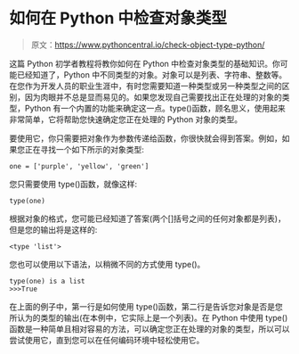 # 如何在 Python 中检查对象类型

> 原文：<https://www.pythoncentral.io/check-object-type-python/>

这篇 Python 初学者教程将教你如何在 Python 中检查对象类型的基础知识。你可能已经知道了，Python 中不同类型的对象。对象可以是列表、字符串、整数等。在您作为开发人员的职业生涯中，有时您需要知道一种类型或另一种类型之间的区别，因为肉眼并不总是显而易见的。如果您发现自己需要找出正在处理的对象的类型，Python 有一个内置的功能来确定这一点。type()函数，顾名思义，使用起来非常简单，它将帮助您快速确定您正在处理的 Python 对象的类型。

要使用它，你只需要把对象作为参数传递给函数，你很快就会得到答案。例如，如果您正在寻找一个如下所示的对象类型:

```
one = ['purple', 'yellow', 'green']
```

您只需要使用 type()函数，就像这样:

```
type(one)
```

根据对象的格式，您可能已经知道了答案(两个[]括号之间的任何对象都是列表)，但是您的输出将是这样的:

```
<type 'list'>
```

您也可以使用以下语法，以稍微不同的方式使用 type()。

```
type(one) is a list
>>>True
```

在上面的例子中，第一行是如何使用 type()函数，第二行是告诉您对象是否是您所认为的类型的输出(在本例中，它实际上是一个列表)。在 Python 中使用 type()函数是一种简单且相对容易的方法，可以确定您正在处理的对象的类型，所以可以尝试使用它，直到您可以在任何编码环境中轻松使用它。